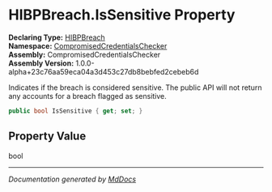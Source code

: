 ﻿<!--  
  <auto-generated>   
    The contents of this file were generated by a tool.  
    Changes to this file may be list if the file is regenerated  
  </auto-generated>   
-->

# HIBPBreach.IsSensitive Property

**Declaring Type:** [HIBPBreach](../index.md)  
**Namespace:** [CompromisedCredentialsChecker](../../index.md)  
**Assembly:** CompromisedCredentialsChecker  
**Assembly Version:** 1.0.0\-alpha+23c76aa59eca04a3d453c27db8bebfed2cebeb6d

Indicates if the breach is considered sensitive. The public API will not return any accounts for a breach flagged as sensitive.

```csharp
public bool IsSensitive { get; set; }
```

## Property Value

bool

___

*Documentation generated by [MdDocs](https://github.com/ap0llo/mddocs)*
